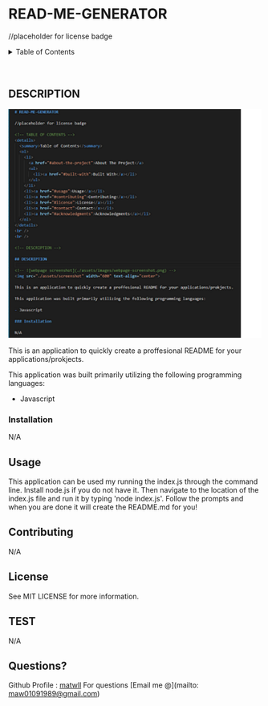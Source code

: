 # READ-ME-GENERATOR

//placeholder for license badge

<!-- TABLE OF CONTENTS -->
<details>
  <summary>Table of Contents</summary>
  <ol>
    <li>
      <a href="#about-the-project">About The Project</a>
      <ul>
        <li><a href="#built-with">Built With</a></li>
      </ul>
    </li>
    <li><a href="#usage">Usage</a></li>
    <li><a href="#contributing">Contributing</a></li>
    <li><a href="#license">License</a></li>
    <li><a href="#contact">Contact</a></li>
    <li><a href="#acknowledgments">Acknowledgments</a></li>
  </ol>
</details>
<br />
<br />

<!-- DESCRIPTION -->

## DESCRIPTION

<!-- ![webpage screenshot](./assets/images/webpage-screenshot.png) -->
<img src="./assets/screenshot.png" width="600" text-align="center">

This is an application to quickly create a proffesional README for your applications/prokjects.

This application was built primarily utilizing the following programming languages:

- Javascript

### Installation

N/A

<!-- USAGE EXAMPLES -->

## Usage

This application can be used my running the index.js through the command line. Install node.js if you do not have it. Then navigate to the location of the index.js file and run it by typing 'node index.js'. Follow the prompts and when you are done it will create the README.md for you!

<!-- CONTRIBUTORING -->

## Contributing

N/A

<!-- LICENSE -->

## License

See MIT LICENSE for more information.

<!-- TEST -->

## TEST

N/A

<!-- Questions -->

## Questions?

Github Profile : <a href="https://github.com/matwll">matwll</a>
For questions [Email me @](mailto: maw01091989@gmail.com)
